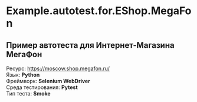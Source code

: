 # Example.autotest.for.EShop.MegaFon
## Пример автотеста для Интернет-Магазина МегаФон

Ресурс: https://moscow.shop.megafon.ru/  
Язык: **Python**  
Фреймворк: **Selenium WebDriver**  
Среда тестирования: **Pytest**  
Тип теста: **Smoke**
